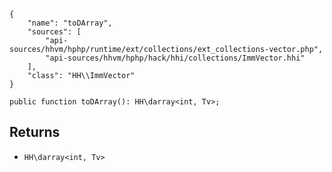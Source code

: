 ``` yamlmeta
{
    "name": "toDArray",
    "sources": [
        "api-sources/hhvm/hphp/runtime/ext/collections/ext_collections-vector.php",
        "api-sources/hhvm/hphp/hack/hhi/collections/ImmVector.hhi"
    ],
    "class": "HH\\ImmVector"
}
```




``` Hack
public function toDArray(): HH\darray<int, Tv>;
```




## Returns




+ ` HH\darray<int, Tv> `
<!-- HHAPIDOC -->
